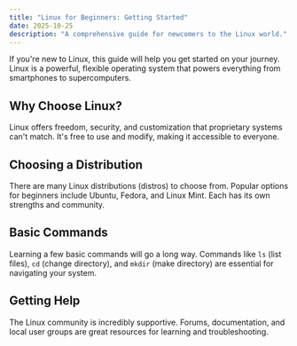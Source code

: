 ```yaml
---
title: "Linux for Beginners: Getting Started"
date: 2025-10-25
description: "A comprehensive guide for newcomers to the Linux world."
---
```


If you're new to Linux, this guide will help you get started on your journey. Linux is a powerful, flexible operating system that powers everything from smartphones to supercomputers.

## Why Choose Linux?

Linux offers freedom, security, and customization that proprietary systems can't match. It's free to use and modify, making it accessible to everyone.

## Choosing a Distribution

There are many Linux distributions (distros) to choose from. Popular options for beginners include Ubuntu, Fedora, and Linux Mint. Each has its own strengths and community.

## Basic Commands

Learning a few basic commands will go a long way. Commands like `ls` (list files), `cd` (change directory), and `mkdir` (make directory) are essential for navigating your system.

## Getting Help

The Linux community is incredibly supportive. Forums, documentation, and local user groups are great resources for learning and troubleshooting.